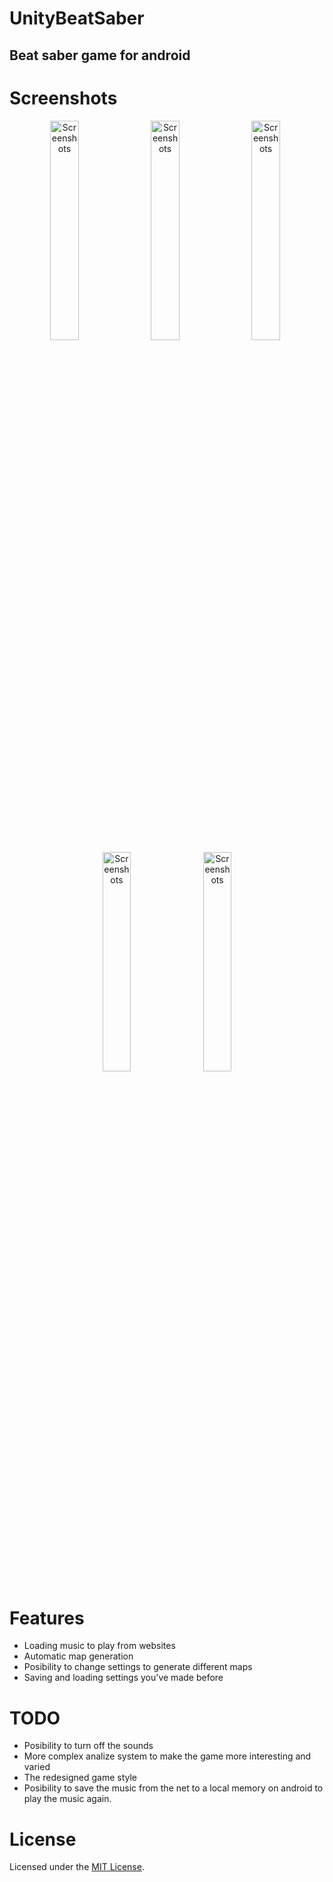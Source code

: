 # UnityBeatSaber
## Beat saber game for android

# Screenshots
<div align="center">
        <img width="30%" src="Screenshots/1.jpeg" alt="Screenshots" title="Start menu"</img>
        <img height="0" width="2px">
        <img width="30%" src="Screenshots/2.jpeg" alt="Screenshots" title="Loading audio"></img>
        <img height="0" width="2px">
        <img width="30%" src="Screenshots/3.jpeg" alt="Screenshots" title="Gameplay"></img>
        <img height="0" width="2px">
        <img width="30%" src="Screenshots/4.jpeg" alt="Screenshots" title="Saving settings"></img>
        <img height="0" width="2px">
        <img width="30%" src="Screenshots/5.jpeg" alt="Screenshots" title="Loading settings"></img>
</div>

# Features
- Loading music to play from websites
- Automatic map generation
- Posibility to change settings to generate different maps
- Saving and loading settings you've made before

# TODO
- Posibility to turn off the sounds
- More complex analize system to make the game more interesting and varied
- The redesigned game style
- Posibility to save the music from the net to a local memory on android to play the music again.

# License
Licensed under the [MIT License](LICENSE.md).

